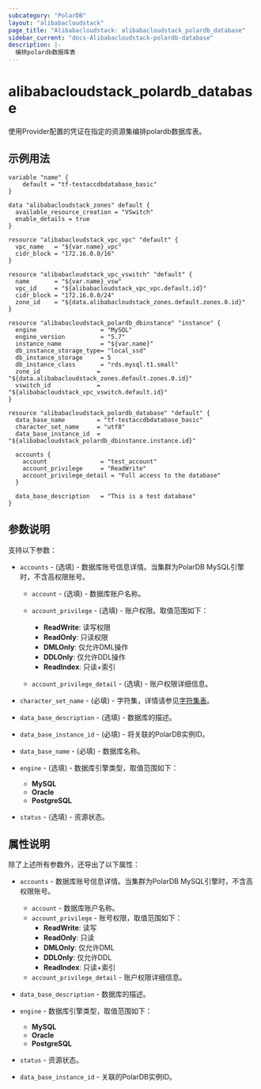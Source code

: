 ```yaml
---
subcategory: "PolarDB"
layout: "alibabacloudstack"
page_title: "Alibabacloudstack: alibabacloudstack_polardb_database"
sidebar_current: "docs-Alibabacloudstack-polardb-database"
description: |- 
  编排polardb数据库表
---
```


# alibabacloudstack_polardb_database

使用Provider配置的凭证在指定的资源集编排polardb数据库表。

## 示例用法

```hcl
variable "name" {
    default = "tf-testaccdbdatabase_basic"
}

data "alibabacloudstack_zones" default {
  available_resource_creation = "VSwitch"
  enable_details = true
}

resource "alibabacloudstack_vpc_vpc" "default" {
  vpc_name   = "${var.name}_vpc"
  cidr_block = "172.16.0.0/16"
}

resource "alibabacloudstack_vpc_vswitch" "default" {
  name       = "${var.name}_vsw"
  vpc_id     = "${alibabacloudstack_vpc_vpc.default.id}"
  cidr_block = "172.16.0.0/24"
  zone_id    = "${data.alibabacloudstack_zones.default.zones.0.id}"
}

resource "alibabacloudstack_polardb_dbinstance" "instance" {
  engine                  = "MySQL"
  engine_version          = "5.7"
  instance_name           = "${var.name}"
  db_instance_storage_type= "local_ssd"
  db_instance_storage     = 5
  db_instance_class       = "rds.mysql.t1.small"
  zone_id                = "${data.alibabacloudstack_zones.default.zones.0.id}"
  vswitch_id             = "${alibabacloudstack_vpc_vswitch.default.id}"
}

resource "alibabacloudstack_polardb_database" "default" {
  data_base_name         = "tf-testaccdbdatabase_basic"
  character_set_name     = "utf8"
  data_base_instance_id  = "${alibabacloudstack_polardb_dbinstance.instance.id}"

  accounts {
    account               = "test_account"
    account_privilege     = "ReadWrite"
    account_privilege_detail = "Full access to the database"
  }

  data_base_description   = "This is a test database"
}
```

## 参数说明

支持以下参数：

  * `accounts` - (选填) - 数据库账号信息详情。当集群为PolarDB MySQL引擎时，不含高权限账号。
    
    * `account` - (选填) - 数据库账户名称。
    
    * `account_privilege` - (选填) - 账户权限。取值范围如下：
      * **ReadWrite**: 读写权限
      * **ReadOnly**: 只读权限
      * **DMLOnly**: 仅允许DML操作
      * **DDLOnly**: 仅允许DDL操作
      * **ReadIndex**: 只读+索引
    
    * `account_privilege_detail` - (选填) - 账户权限详细信息。

  * `character_set_name` - (必填) - 字符集，详情请参见[字符集表](~~99716~~)。

  * `data_base_description` - (选填) - 数据库的描述。

  * `data_base_instance_id` - (必填) - 将关联的PolarDB实例ID。

  * `data_base_name` - (必填) - 数据库名称。

  * `engine` - (选填) - 数据库引擎类型，取值范围如下：
    * **MySQL**
    * **Oracle**
    * **PostgreSQL**

  * `status` - (选填) - 资源状态。

## 属性说明

除了上述所有参数外，还导出了以下属性：

  * `accounts` - 数据库账号信息详情。当集群为PolarDB MySQL引擎时，不含高权限账号。
    * `account` - 数据库账户名称。
    * `account_privilege` - 账号权限，取值范围如下：
      * **ReadWrite**: 读写
      * **ReadOnly**: 只读
      * **DMLOnly**: 仅允许DML
      * **DDLOnly**: 仅允许DDL
      * **ReadIndex**: 只读+索引
    * `account_privilege_detail` - 账户权限详细信息。

  * `data_base_description` - 数据库的描述。

  * `engine` - 数据库引擎类型，取值范围如下：
    * **MySQL**
    * **Oracle**
    * **PostgreSQL**

  * `status` - 资源状态。
  * `data_base_instance_id` - 关联的PolarDB实例ID。